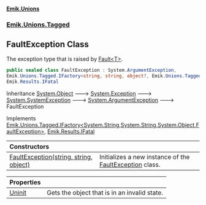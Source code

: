 #### [Emik.Unions](index.md 'index')
### [Emik.Unions.Tagged](Emik.Unions.Tagged.md 'Emik.Unions.Tagged')

## FaultException Class

The exception type that is raised by [Fault&lt;T&gt;](Fault{T}.md 'Emik.Unions.Tagged.Fault<T>').

```csharp
public sealed class FaultException : System.ArgumentException,
Emik.Unions.Tagged.IFactory<string, string, object?, Emik.Unions.Tagged.FaultException>,
Emik.Results.IFatal
```

Inheritance [System.Object](https://docs.microsoft.com/en-us/dotnet/api/System.Object 'System.Object') &#129106; [System.Exception](https://docs.microsoft.com/en-us/dotnet/api/System.Exception 'System.Exception') &#129106; [System.SystemException](https://docs.microsoft.com/en-us/dotnet/api/System.SystemException 'System.SystemException') &#129106; [System.ArgumentException](https://docs.microsoft.com/en-us/dotnet/api/System.ArgumentException 'System.ArgumentException') &#129106; FaultException

Implements [Emik.Unions.Tagged.IFactory&lt;](IFactory{T1,T2,T3,TType}.md 'Emik.Unions.Tagged.IFactory<T1,T2,T3,TType>')[System.String](https://docs.microsoft.com/en-us/dotnet/api/System.String 'System.String')[,](IFactory{T1,T2,T3,TType}.md 'Emik.Unions.Tagged.IFactory<T1,T2,T3,TType>')[System.String](https://docs.microsoft.com/en-us/dotnet/api/System.String 'System.String')[,](IFactory{T1,T2,T3,TType}.md 'Emik.Unions.Tagged.IFactory<T1,T2,T3,TType>')[System.Object](https://docs.microsoft.com/en-us/dotnet/api/System.Object 'System.Object')[,](IFactory{T1,T2,T3,TType}.md 'Emik.Unions.Tagged.IFactory<T1,T2,T3,TType>')[FaultException](FaultException.md 'Emik.Unions.Tagged.FaultException')[&gt;](IFactory{T1,T2,T3,TType}.md 'Emik.Unions.Tagged.IFactory<T1,T2,T3,TType>'), [Emik.Results.IFatal](https://docs.microsoft.com/en-us/dotnet/api/Emik.Results.IFatal 'Emik.Results.IFatal')

| Constructors | |
| :--- | :--- |
| [FaultException(string, string, object)](FaultException..ctor(string,string,object).md 'Emik.Unions.Tagged.FaultException.FaultException(string, string, object)') | Initializes a new instance of the [FaultException](FaultException.md 'Emik.Unions.Tagged.FaultException') class. |

| Properties | |
| :--- | :--- |
| [Uninit](FaultException.Uninit.md 'Emik.Unions.Tagged.FaultException.Uninit') | Gets the object that is in an invalid state. |

